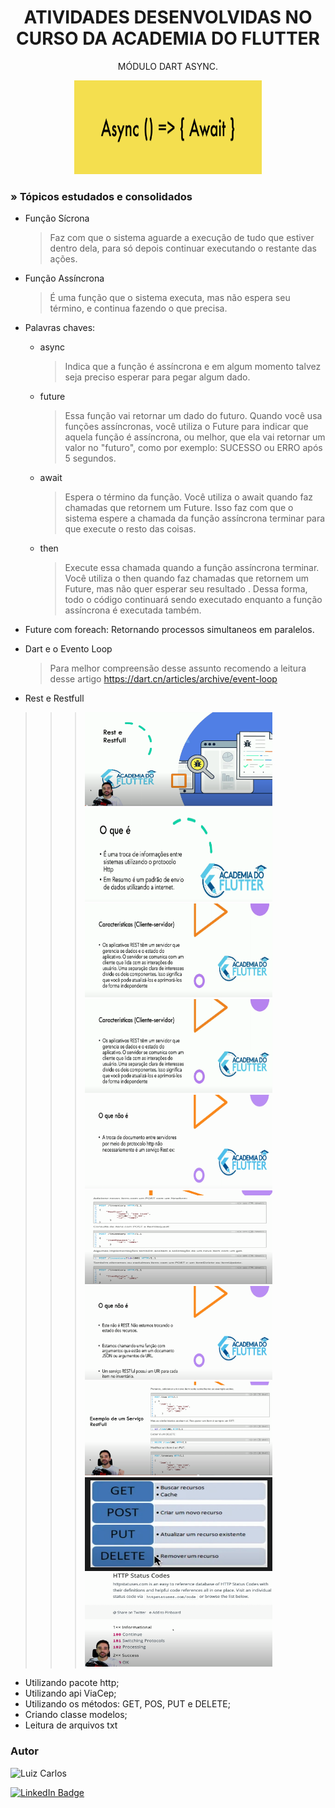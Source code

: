 <h1 align="center">ATIVIDADES DESENVOLVIDAS NO CURSO DA ACADEMIA DO FLUTTER</h1>

<p align="center"> MÓDULO DART ASYNC.</p>

<p align="center">
<img width="300" height="150" src="assets/images/funcoes.png"/>

  

</p>


### » Tópicos estudados e consolidados

- Função Sícrona 
  
  >Faz com que o sistema aguarde a execução de tudo que estiver dentro dela, para só depois continuar executando o restante das ações.
- Função Assíncrona
  >É uma função que o sistema executa, mas não espera seu término, e continua fazendo o que precisa.
- Palavras chaves:
  - async
      > Indica que a função é assíncrona e em algum momento talvez seja preciso esperar para pegar algum dado.
  - future
      > Essa função vai retornar um dado do futuro.
      > Quando você usa funções assíncronas, você utiliza o Future para indicar que aquela função é assíncrona, ou melhor, que ela vai retornar um valor no "futuro", como por exemplo: SUCESSO ou ERRO após 5 segundos.
  - await
      > Espera o término da função.
      > Você utiliza o await quando faz chamadas que retornem um Future. Isso faz com que o sistema espere a chamada da função assíncrona terminar para que execute o resto das coisas.
  - then
      > Execute essa chamada quando a função assíncrona terminar.
      > Você utiliza o then quando faz chamadas que retornem um Future, mas não quer esperar seu resultado .
      > Dessa forma, todo o código continuará sendo executado enquanto a função assíncrona é executada também.
- Future com foreach: Retornando processos simultaneos em paralelos.

- Dart e o Evento Loop 
  >   Para melhor compreensão desse assunto recomendo a leitura desse artigo https://dart.cn/articles/archive/event-loop

- Rest e Restfull
  <p align="center">
>>><img width="300" height="150" src="assets/images/001.png"/>
>>><img width="300" height="150" src="assets/images/002.png"/>
>>><img width="300" height="150" src="assets/images/003.png"/>
>>><img width="300" height="150" src="assets/images/004.png"/>
>>><img width="300" height="150" src="assets/images/005.png"/>
>>><img width="300" height="150" src="assets/images/006.png"/>
>>><img width="300" height="150" src="assets/images/007.png"/>
>>><img width="300" height="150" src="assets/images/008.png"/>
>>><img width="300" height="150" src="assets/images/009.png"/>
>>><img width="300" height="150" src="assets/images/010.png"/>
>>></p>

- Utilizando pacote http;
- Utilizando api ViaCep;
- Utilizando os métodos: GET, POS, PUT e DELETE;
- Criando classe modelos;
- Leitura de arquivos txt

### Autor

<img alt="Luiz Carlos" title="Luiz Carlos" src="https://avatars.githubusercontent.com/u/29442285?s=96&v=4" height="100" width="100" />

[![LinkedIn Badge](https://img.shields.io/badge/-LUIZ_CARLOS-blue?style=flat-square&logo=Linkedin&logoColor=white&link=https://www.linkedin.com/in/luizzlcs/)](https://www.linkedin.com/in/luizzlcs/)
